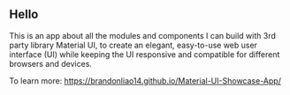 ## Hello

This is an app about all the modules and components I can build with 3rd party library Material UI, to create an elegant, easy-to-use web user interface (UI) while keeping the UI responsive and compatible for different browsers and devices.

To learn more:
https://brandonliao14.github.io/Material-UI-Showcase-App/
